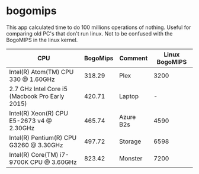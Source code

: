 # bogomips

This app calculated time to do 100 millions operations of nothing.
Useful for comparing old PC's that don't run linux. Not to be confused
with the BogoMIPS in the linux kernel.


| CPU                                            | BogoMips| Comment  |Linux BogoMIPS|
|------------------------------------------------|---------|----------|--------------|
| Intel(R) Atom(TM) CPU  330 @ 1.60GHz           | 318.29  | Plex     |3200    |
| 2.7 GHz Intel Core i5 (Macbook Pro Early 2015) | 420.71  | Laptop   |-       |
| Intel(R) Xeon(R) CPU E5-2673 v4 @ 2.30GHz      | 465.74  | Azure B2s|4590    |a
| Intel(R) Pentium(R) CPU G3260 @ 3.30GHz        | 497.72  | Storage  |6598    |
| Intel(R) Core(TM) i7-9700K CPU @ 3.60GHz       | 823.42  | Monster  |7200    |
